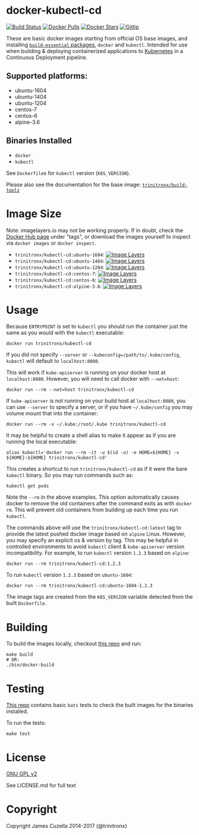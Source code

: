 docker-kubectl-cd
=================
[![Build Status](https://img.shields.io/travis/trinitronx/docker-kubectl-cd.svg)](https://travis-ci.org/trinitronx/docker-kubectl-cd)
[![Docker Pulls](https://img.shields.io/docker/pulls/trinitronx/kubectl-cd.svg)](https://hub.docker.com/r/trinitronx/kubectl-cd)
[![Docker Stars](https://img.shields.io/docker/stars/trinitronx/kubectl-cd.svg)](https://hub.docker.com/r/trinitronx/kubectl-cd)
[![Gittip](http://img.shields.io/gittip/trinitronx.svg)](https://www.gittip.com/trinitronx)


These are basic docker images starting from official OS base images, and installing [`build-essential` packages][build-tools], `docker` and `kubectl`. Intended for use when building & deploying containerized applications to [Kubernetes](https://kubernetes.io) in a Continuous Deployment pipeline.

Supported platforms:
--------------------

 - ubuntu-1604
 - ubuntu-1404
 - ubuntu-1204
 - centos-7
 - centos-6
 - alpine-3.6

Binaries Installed
------------------

 - `docker`
 - `kubectl`

See `Dockerfile`s for `kubectl` version (`K8S_VERSION`).

Please also see the documentation for the base image: [`trinitronx/build-tools`][build-tools]

Image Size
==========

Note: imagelayers.io may not be working properly. If in doubt, check the [Docker Hub page][2] under "tags", or download the images yourself to inspect via `docker images` or `docker inspect`.

 - `trinitronx/kubectl-cd:ubuntu-1604`: [![Image Layers](https://badge.imagelayers.io/trinitronx/kubectl-cd:ubuntu-1604-kubectl-1.6.3.svg)](https://imagelayers.io/?images=trinitronx/kubectl-cd:ubuntu-1604 'Get your own badge on imagelayers.io')
 - `trinitronx/kubectl-cd:ubuntu-1404`: [![Image Layers](https://badge.imagelayers.io/trinitronx/kubectl-cd:ubuntu-1404-kubectl-1.6.3.svg)](https://imagelayers.io/?images=trinitronx/kubectl-cd:ubuntu-1404 'Get your own badge on imagelayers.io')
 - `trinitronx/kubectl-cd:ubuntu-1204`: [![Image Layers](https://badge.imagelayers.io/trinitronx/kubectl-cd:ubuntu-1204-kubectl-1.6.3.svg)](https://imagelayers.io/?images=trinitronx/kubectl-cd:ubuntu-1204 'Get your own badge on imagelayers.io')
 - `trinitronx/kubectl-cd:centos-7`: [![Image Layers](https://badge.imagelayers.io/trinitronx/kubectl-cd:centos-7-kubectl-1.6.3.svg)](https://imagelayers.io/?images=trinitronx/kubectl-cd:centos-7 'Get your own badge on imagelayers.io')
 - `trinitronx/kubectl-cd:centos-6`: [![Image Layers](https://badge.imagelayers.io/trinitronx/kubectl-cd:centos-6-kubectl-1.6.3.svg)](https://imagelayers.io/?images=trinitronx/kubectl-cd:centos-6 'Get your own badge on imagelayers.io')
 - `trinitronx/kubectl-cd:alpine-3.6`: [![Image Layers](https://badge.imagelayers.io/trinitronx/kubectl-cd:alpine-3.6-kubectl-1.6.3.svg)](https://imagelayers.io/?images=trinitronx/kubectl-cd:alpine-3.6 'Get your own badge on imagelayers.io')

Usage
=====

Because `ENTRYPOINT` is set to `kubectl` you should run the container just the same as you would with the `kubectl` executable:

    docker run trinitronx/kubectl-cd

If you did not specify `--server` or `--kubeconfig=/path/to/.kube/config`, `kubectl` will default to `localhost:8080`.

This will work if `kube-apiserver` is running on your docker host at `localhost:8080`. However, you will need to call docker with `--net=host`:

    docker run --rm --net=host trinitronx/kubectl-cd

If `kube-apiserver` is not running on your build host at `localhost:8080`, you can use `--server` to specify a server, or if you have `~/.kube/config` you may volume mount that into the container:

    docker run --rm -v ~/.kube:/root/.kube trinitronx/kubectl-cd

It may be helpful to create a shell alias to make it appear as if you are running the local executable:

    alias kubectl='docker run --rm -it -u $(id -u) -e HOME=${HOME} -v ${HOME}:${HOME} trinitronx/kubectl-cd'

This creates a shortcut to run `trinitronx/kubectl-cd` as if it were the bare `kubectl` binary. So you may run commands such as:

    kubectl get pods

Note the `--rm` in the above examples.  This option automatically causes docker to remove the old containers after the command exits as with `docker rm`.  This will prevent old containers from building up each time you run `kubectl`.

The commands above will use the `trinitronx/kubectl-cd:latest` tag to provide the latest pushed docker image based on `alpine` Linux.  However, you may specify an explicit os  & version by tag.  This may be helpful in controlled environments to avoid `kubectl` client & `kube-apiserver` version incompatibility. For example, to run `kubectl` version `1.2.3` based on `alpine`:

    docker run --rm trinitronx/kubectl-cd:1.2.3

To run `kubectl` version `1.2.3` based on `ubuntu-1604`:

    docker run --rm trinitronx/kubectl-cd:ubuntu-1604-1.2.3

The image tags are created from the `K8S_VERSION` variable detected from the built `Dockerfile`.


Building
========

To build the images locally, checkout [this repo][1] and run:

    make build
    # OR:
    ./bin/docker-build

Testing
=======

[This repo][1] contains basic `bats` tests to check the built images for the binaries installed.

To run the tests:

    make test

License
=======

[GNU GPL v2](http://choosealicense.com/licenses/gpl-2.0/)

See LICENSE.md for full text

Copyright
=========

Copyright James Cuzella 2014-2017 (@trinitronx)

[1]: https://github.com/trinitronx/docker-kubectl-cd
[2]: https://hub.docker.com/r/trinitronx/kubectl-cd
[build-tools]: https://github.com/trinitronx/docker-build-tools
